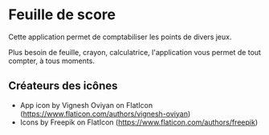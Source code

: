 # Feuille de score

Cette application permet de comptabiliser les points de divers jeux.

Plus besoin de feuille, crayon, calculatrice, l'application vous permet de tout compter, à tous moments.

## Créateurs des icônes

- App icon by Vignesh Oviyan on FlatIcon (https://www.flaticon.com/authors/vignesh-oviyan)
- Icons by Freepik on FlatIcon (https://www.flaticon.com/authors/freepik)
